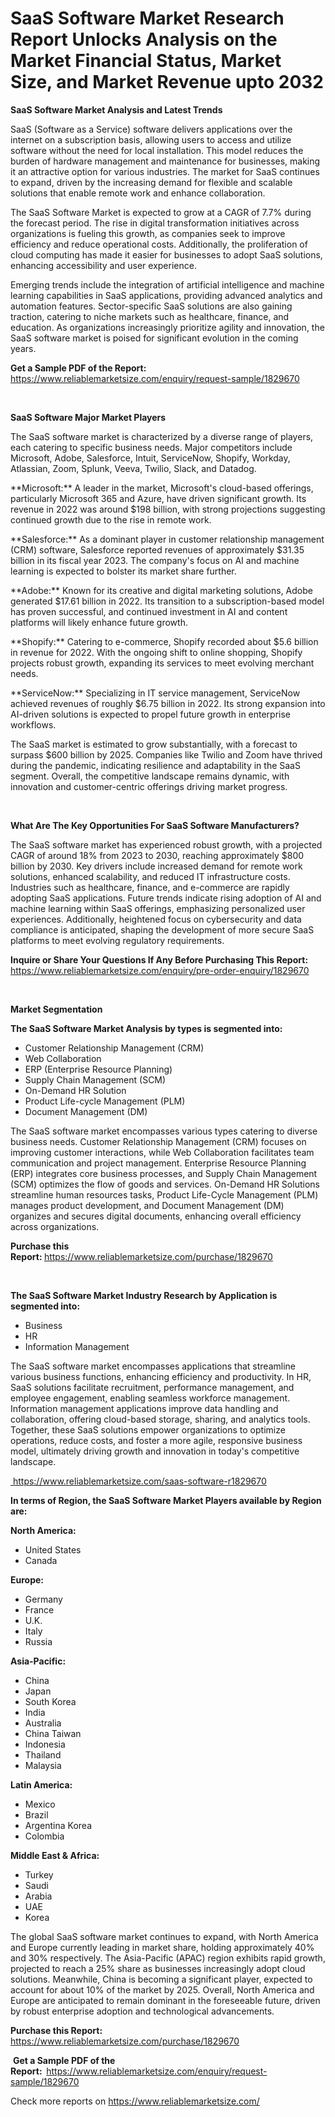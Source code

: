 <p><h1>SaaS Software Market Research Report Unlocks Analysis on the Market Financial Status, Market Size, and Market Revenue upto 2032</h1></p><p><strong>SaaS Software Market Analysis and Latest Trends</strong></p>
<p><p>SaaS (Software as a Service) software delivers applications over the internet on a subscription basis, allowing users to access and utilize software without the need for local installation. This model reduces the burden of hardware management and maintenance for businesses, making it an attractive option for various industries. The market for SaaS continues to expand, driven by the increasing demand for flexible and scalable solutions that enable remote work and enhance collaboration.</p><p>The SaaS Software Market is expected to grow at a CAGR of 7.7% during the forecast period. The rise in digital transformation initiatives across organizations is fueling this growth, as companies seek to improve efficiency and reduce operational costs. Additionally, the proliferation of cloud computing has made it easier for businesses to adopt SaaS solutions, enhancing accessibility and user experience.</p><p>Emerging trends include the integration of artificial intelligence and machine learning capabilities in SaaS applications, providing advanced analytics and automation features. Sector-specific SaaS solutions are also gaining traction, catering to niche markets such as healthcare, finance, and education. As organizations increasingly prioritize agility and innovation, the SaaS software market is poised for significant evolution in the coming years.</p></p>
<p><strong>Get a Sample PDF of the Report:&nbsp;</strong> <a href="https://www.reliablemarketsize.com/enquiry/request-sample/1829670?utm_campaign=1789&utm_medium=2&utm_source=Github&utm_content=ia&utm_term=11032025&utm_id=saas-software">https://www.reliablemarketsize.com/enquiry/request-sample/1829670</a></p>
<p>&nbsp;</p>
<p><strong>SaaS Software Major Market Players</strong></p>
<p><p>The SaaS software market is characterized by a diverse range of players, each catering to specific business needs. Major competitors include Microsoft, Adobe, Salesforce, Intuit, ServiceNow, Shopify, Workday, Atlassian, Zoom, Splunk, Veeva, Twilio, Slack, and Datadog.</p><p>**Microsoft:** A leader in the market, Microsoft's cloud-based offerings, particularly Microsoft 365 and Azure, have driven significant growth. Its revenue in 2022 was around $198 billion, with strong projections suggesting continued growth due to the rise in remote work.</p><p>**Salesforce:** As a dominant player in customer relationship management (CRM) software, Salesforce reported revenues of approximately $31.35 billion in its fiscal year 2023. The company's focus on AI and machine learning is expected to bolster its market share further.</p><p>**Adobe:** Known for its creative and digital marketing solutions, Adobe generated $17.61 billion in 2022. Its transition to a subscription-based model has proven successful, and continued investment in AI and content platforms will likely enhance future growth.</p><p>**Shopify:** Catering to e-commerce, Shopify recorded about $5.6 billion in revenue for 2022. With the ongoing shift to online shopping, Shopify projects robust growth, expanding its services to meet evolving merchant needs.</p><p>**ServiceNow:** Specializing in IT service management, ServiceNow achieved revenues of roughly $6.75 billion in 2022. Its strong expansion into AI-driven solutions is expected to propel future growth in enterprise workflows.</p><p>The SaaS market is estimated to grow substantially, with a forecast to surpass $600 billion by 2025. Companies like Twilio and Zoom have thrived during the pandemic, indicating resilience and adaptability in the SaaS segment. Overall, the competitive landscape remains dynamic, with innovation and customer-centric offerings driving market progress.</p></p>
<p>&nbsp;</p>
<p><strong>What Are The Key Opportunities For SaaS Software Manufacturers?</strong></p>
<p><p>The SaaS software market has experienced robust growth, with a projected CAGR of around 18% from 2023 to 2030, reaching approximately $800 billion by 2030. Key drivers include increased demand for remote work solutions, enhanced scalability, and reduced IT infrastructure costs. Industries such as healthcare, finance, and e-commerce are rapidly adopting SaaS applications. Future trends indicate rising adoption of AI and machine learning within SaaS offerings, emphasizing personalized user experiences. Additionally, heightened focus on cybersecurity and data compliance is anticipated, shaping the development of more secure SaaS platforms to meet evolving regulatory requirements.</p></p>
<p><strong>Inquire or Share Your Questions If Any Before Purchasing This Report:</strong> <a href="https://www.reliablemarketsize.com/enquiry/pre-order-enquiry/1829670?utm_campaign=1789&utm_medium=2&utm_source=Github&utm_content=ia&utm_term=11032025&utm_id=saas-software">https://www.reliablemarketsize.com/enquiry/pre-order-enquiry/1829670</a></p>
<p>&nbsp;</p>
<p><strong>Market Segmentation</strong></p>
<p><strong>The SaaS Software Market Analysis by types is segmented into:</strong></p>
<p><ul><li>Customer Relationship Management (CRM)</li><li>Web Collaboration</li><li>ERP (Enterprise Resource Planning)</li><li>Supply Chain Management (SCM)</li><li>On-Demand HR Solution</li><li>Product Life-cycle Management (PLM)</li><li>Document Management (DM)</li></ul></p>
<p><p>The SaaS software market encompasses various types catering to diverse business needs. Customer Relationship Management (CRM) focuses on improving customer interactions, while Web Collaboration facilitates team communication and project management. Enterprise Resource Planning (ERP) integrates core business processes, and Supply Chain Management (SCM) optimizes the flow of goods and services. On-Demand HR Solutions streamline human resources tasks, Product Life-Cycle Management (PLM) manages product development, and Document Management (DM) organizes and secures digital documents, enhancing overall efficiency across organizations.</p></p>
<p><strong>Purchase this Report:&nbsp;</strong><a href="https://www.reliablemarketsize.com/purchase/1829670?utm_campaign=1789&utm_medium=2&utm_source=Github&utm_content=ia&utm_term=11032025&utm_id=saas-software">https://www.reliablemarketsize.com/purchase/1829670</a></p>
<p>&nbsp;</p>
<p><strong>The SaaS Software Market Industry Research by Application is segmented into:</strong></p>
<p><ul><li>Business</li><li>HR</li><li>Information Management</li></ul></p>
<p><p>The SaaS software market encompasses applications that streamline various business functions, enhancing efficiency and productivity. In HR, SaaS solutions facilitate recruitment, performance management, and employee engagement, enabling seamless workforce management. Information management applications improve data handling and collaboration, offering cloud-based storage, sharing, and analytics tools. Together, these SaaS solutions empower organizations to optimize operations, reduce costs, and foster a more agile, responsive business model, ultimately driving growth and innovation in today's competitive landscape.</p></p>
<p><a href="https://www.reliablemarketsize.com/saas-software-r1829670?utm_campaign=1789&utm_medium=2&utm_source=Github&utm_content=ia&utm_term=11032025&utm_id=saas-software">&nbsp;https://www.reliablemarketsize.com/saas-software-r1829670</a></p>
<p><strong>In terms of Region, the SaaS Software Market Players available by Region are:</strong></p>
<p>
    <p> <strong> North America: </strong>
        <ul>
            <li>United States</li>
            <li>Canada</li>
        </ul>
        </p> 
    <p> <strong> Europe: </strong>
        <ul>
            <li>Germany</li>
            <li>France</li>
            <li>U.K.</li>
            <li>Italy</li>
            <li>Russia</li>
        </ul>
        </p> 
    <p> <strong> Asia-Pacific: </strong>
        <ul>
            <li>China</li>
            <li>Japan</li>
            <li>South Korea</li>
            <li>India</li>
            <li>Australia</li>
            <li>China Taiwan</li>
            <li>Indonesia</li>
            <li>Thailand</li>
            <li>Malaysia</li>
        </ul>
        </p> 
    <p> <strong> Latin America: </strong>
        <ul>
            <li>Mexico</li>
            <li>Brazil</li>
            <li>Argentina Korea</li>
            <li>Colombia</li>
        </ul>
        </p> 
    <p> <strong> Middle East & Africa: </strong>
        <ul>
            <li>Turkey</li>
            <li>Saudi</li>
            <li>Arabia</li>
            <li>UAE</li>
            <li>Korea</li>
        </ul>
    </p>
    </p>
<p><p>The global SaaS software market continues to expand, with North America and Europe currently leading in market share, holding approximately 40% and 30% respectively. The Asia-Pacific (APAC) region exhibits rapid growth, projected to reach a 25% share as businesses increasingly adopt cloud solutions. Meanwhile, China is becoming a significant player, expected to account for about 10% of the market by 2025. Overall, North America and Europe are anticipated to remain dominant in the foreseeable future, driven by robust enterprise adoption and technological advancements.</p></p>
<p><strong>Purchase this Report: </strong><a href="https://www.reliablemarketsize.com/purchase/1829670?utm_campaign=1789&utm_medium=2&utm_source=Github&utm_content=ia&utm_term=11032025&utm_id=saas-software">https://www.reliablemarketsize.com/purchase/1829670</a></p>
<p>&nbsp;<strong>Get a Sample PDF of the Report:&nbsp;&nbsp;</strong><a href="https://www.reliablemarketsize.com/enquiry/request-sample/1829670?utm_campaign=1789&utm_medium=2&utm_source=Github&utm_content=ia&utm_term=11032025&utm_id=saas-software">https://www.reliablemarketsize.com/enquiry/request-sample/1829670</a></p>
<p><strong></strong></p>
<p>Check more reports on <a href="https://www.reliablemarketsize.com/?utm_campaign=1789&utm_medium=2&utm_source=Github&utm_content=ia&utm_term=11032025&utm_id=saas-software">https://www.reliablemarketsize.com/</a></p>